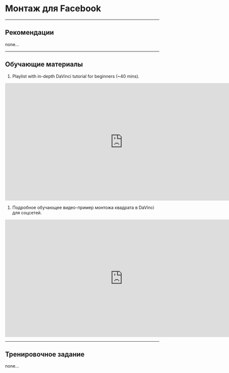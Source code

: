 # Монтаж для Facebook

---

## Рекомендации

none...

---

## Обучающие материалы

1. Playlist with in-depth DaVinci tutorial for beginners (~40 mins).
 <iframe
     class="player"
     type="text/html" 
     src="https://www.youtube.com/embed?listType=playlist&list=PLh5_jWWTZhbKxKjg5jFOVWOsRPZeraTs0"
     frameborder="0">
 </iframe>
 
1. Подробное обучающее видео-пример монтожа квадрата в DaVinci для соцсетей.
 <iframe    
     class="player"
     src="https://www.youtube.com/embed/WGUWebrpf2o" 
     title="YouTube video player" 
     frameborder="0" allow="accelerometer; autoplay; clipboard-write; encrypted-media; gyroscope; picture-in-picture" 
     allowfullscreen>
 </iframe>

---

## Тренировочное задание

none...

<style>
.player {
    width: 80vw;
    height: 40vw;
    max-height: 400px;
}
</style>
